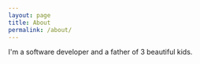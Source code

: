 ```yaml
---
layout: page
title: About
permalink: /about/
---
```


I'm a software developer and a father of 3 beautiful kids.
